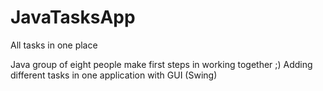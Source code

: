 # JavaTasksApp
All tasks in one place

Java group of eight people make first steps in working together ;)
Adding different tasks in one application with GUI (Swing)
